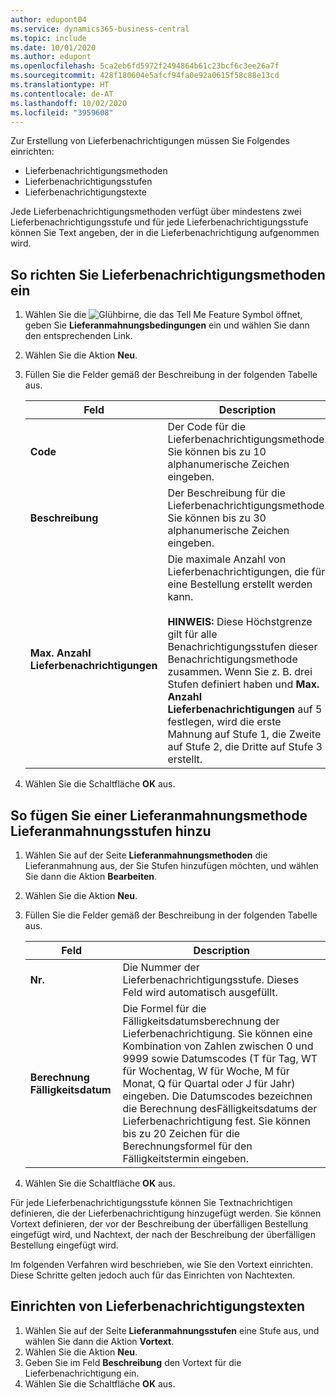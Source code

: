 ```yaml
---
author: edupont04
ms.service: dynamics365-business-central
ms.topic: include
ms.date: 10/01/2020
ms.author: edupont
ms.openlocfilehash: 5ca2eb6fd5972f2494864b61c23bcf6c3ee26a7f
ms.sourcegitcommit: 428f180604e5afcf94fa0e92a0615f58c88e13cd
ms.translationtype: HT
ms.contentlocale: de-AT
ms.lasthandoff: 10/02/2020
ms.locfileid: "3959608"
---
```

Zur Erstellung von Lieferbenachrichtigungen müssen Sie Folgendes einrichten:  

- Lieferbenachrichtigungsmethoden  
- Lieferbenachrichtigungsstufen  
- Lieferbenachrichtigungstexte  

Jede Lieferbenachrichtigungsmethoden verfügt über mindestens zwei Lieferbenachrichtigungsstufe und für jede Lieferbenachrichtigungsstufe können Sie Text angeben, der in die Lieferbenachrichtigung aufgenommen wird.  

## <a name="to-set-up-delivery-reminder-terms"></a>So richten Sie Lieferbenachrichtigungsmethoden ein  

1. Wählen Sie die ![Glühbirne, die das Tell Me Feature](../../../media/ui-search/search_small.png "Tell me-Funktion") Symbol öffnet, geben Sie **Lieferanmahnungsbedingungen** ein und wählen Sie dann den entsprechenden Link.  
2. Wählen Sie die Aktion **Neu**.  
3. Füllen Sie die Felder gemäß der Beschreibung in der folgenden Tabelle aus.  

    |Feld|Description|  
    |---------------------------------|---------------------------------------|  
    |**Code**|Der Code für die Lieferbenachrichtigungsmethode. Sie können bis zu 10 alphanumerische Zeichen eingeben.|  
    |**Beschreibung**|Der Beschreibung für die Lieferbenachrichtigungsmethode. Sie können bis zu 30 alphanumerische Zeichen eingeben.|  
    |**Max. Anzahl Lieferbenachrichtigungen**|Die maximale Anzahl von Lieferbenachrichtigungen, die für eine Bestellung erstellt werden kann.<br /><br /> **HINWEIS:** Diese Höchstgrenze gilt für alle Benachrichtigungsstufen dieser Benachrichtigungsmethode zusammen. Wenn Sie z. B. drei Stufen definiert haben und **Max. Anzahl Lieferbenachrichtigungen** auf 5 festlegen, wird die erste Mahnung auf Stufe 1, die Zweite auf Stufe 2, die Dritte auf Stufe 3 erstellt.|  

4. Wählen Sie die Schaltfläche **OK** aus.  

## <a name="to-add-delivery-reminder-levels-to-a-delivery-reminder-term"></a>So fügen Sie einer Lieferanmahnungsmethode Lieferanmahnungsstufen hinzu  

1. Wählen Sie auf der Seite **Lieferanmahnungsmethoden** die Lieferanmahnung aus, der Sie Stufen hinzufügen möchten, und wählen Sie dann die Aktion **Bearbeiten**.  
2. Wählen Sie die Aktion **Neu**.  
3. Füllen Sie die Felder gemäß der Beschreibung in der folgenden Tabelle aus.  

    |Feld|Description|  
    |---------------------------------|---------------------------------------|  
    |**Nr.**|Die Nummer der Lieferbenachrichtigungsstufe. Dieses Feld wird automatisch ausgefüllt.|  
    |**Berechnung Fälligkeitsdatum**|Die Formel für die Fälligkeitsdatumsberechnung der Lieferbenachrichtigung. Sie können eine Kombination von Zahlen zwischen 0 und 9999 sowie Datumscodes (T für Tag, WT für Wochentag, W für Woche, M für Monat, Q für Quartal oder J für Jahr) eingeben. Die Datumscodes bezeichnen die Berechnung desFälligkeitsdatums der Lieferbenachrichtigung fest. Sie können bis zu 20 Zeichen für die Berechnungsformel für den Fälligkeitstermin eingeben.|  

4. Wählen Sie die Schaltfläche **OK** aus.  

Für jede Lieferbenachrichtigungsstufe können Sie Textnachrichtigen definieren, die der Lieferbenachrichtigung hinzugefügt werden. Sie können Vortext definieren, der vor der Beschreibung der überfälligen Bestellung eingefügt wird, und Nachtext, der nach der Beschreibung der überfälligen Bestellung eingefügt wird.  

Im folgenden Verfahren wird beschrieben, wie Sie den Vortext einrichten. Diese Schritte gelten jedoch auch für das Einrichten von Nachtexten.  

## <a name="to-set-up-delivery-reminder-text-messages"></a>Einrichten von Lieferbenachrichtigungstexten  

1. Wählen Sie auf der Seite **Lieferanmahnungsstufen** eine Stufe aus, und wählen Sie dann die Aktion **Vortext**.  
2. Wählen Sie die Aktion **Neu**.  
3. Geben Sie im Feld **Beschreibung** den Vortext für die Lieferbenachrichtigung ein.  
4. Wählen Sie die Schaltfläche **OK** aus.  
